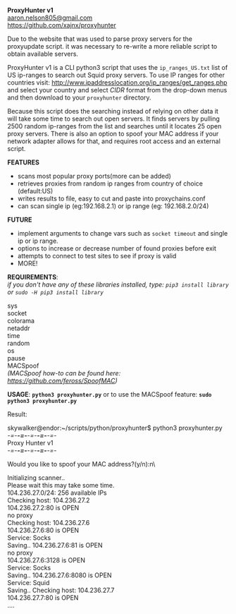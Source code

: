 **ProxyHunter v1**\
aaron.nelson805@gmail.com\
https://github.com/xajnx/proxyhunter

Due to the website that was used to parse proxy servers for the proxyupdate script.
it was necessary to re-write a more reliable script to obtain available servers.

ProxyHunter v1 is a CLI python3 script that  uses the `ip_ranges_US.txt` list of US ip-ranges to search out
Squid proxy servers. To use IP ranges for other countries visit: http://www.ipaddresslocation.org/ip_ranges/get_ranges.php and select your
country and select *CIDR* format from the drop-down menus and then download to your `proxyhunter` directory.

Because this script does the searching instead of relying on other data it will take some
time to search out open servers. It finds servers by pulling 2500 random ip-ranges from the
list and searches until it locates 25 open proxy servers. There is also an option to spoof
your MAC address if your network adapter allows for that, and requires root access and an external script.

**FEATURES**
 - scans most popular proxy ports(more can be added)
 - retrieves proxies from random ip ranges from country of choice (default:US)
 - writes results to file, easy to cut and paste into proxychains.conf
 - can scan single ip (eg:192.168.2.1) or ip range (eg: 192.168.2.0/24)


**FUTURE**
 - implement arguments to change vars such as `socket timeout` and single ip or ip range.
 - options to increase or decrease number of found proxies before exit
 - attempts to connect to test sites to see if proxy is valid
 - MORE!

**REQUIREMENTS**:\
*if you don't have any of these libraries installed, type: `pip3 install library`
or `sudo -H pip3 install library`*

sys\
socket\
colorama\
netaddr\
time\
random\
os\
pause\
MACSpoof\
*(MACSpoof how-to can be found here: https://github.com/feross/SpoofMAC)*

**USAGE**:
**`python3 proxyhunter.py`**
or to use the MACSpoof feature: **`sudo python3 proxyhunter.py`**

Result:

skywalker@endor:~/scripts/python/proxyhunter$ python3 proxyhunter.py\
_-=-__-=-__-=-__-=-__-=-_\
    Proxy Hunter v1\
_-=-__-=-__-=-__-=-__-=-_

Would you like to spoof your MAC address?(y/n):n\

Initializing scanner..\
Please wait this may take some time.\
104.236.27.0/24: 256 available IPs\
Checking host: 104.236.27.2\
104.236.27.2:80 is OPEN\
no proxy\
Checking host: 104.236.27.6\
104.236.27.6:80 is OPEN\
Service: Socks\
Saving..
104.236.27.6:81 is OPEN\
no proxy\
104.236.27.6:3128 is OPEN\
Service: Socks\
Saving..
104.236.27.6:8080 is OPEN\
Service: Squid\
Saving..
Checking host: 104.236.27.7\
104.236.27.7:80 is OPEN\
....


